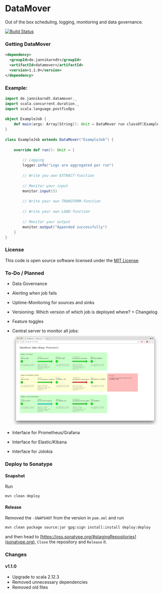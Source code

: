 # DataMover

Out of the box scheduling, logging, monitoring and data governance.

[![Build Status](https://travis-ci.org/JannikArndt/DataMover.svg?branch=master)](https://travis-ci.org/JannikArndt/DataMover)

### Getting DataMover

```xml
<dependency>
  <groupId>de.jannikarndt</groupId>
  <artifactId>datamover</artifactId>
  <version>1.1.0</version>
</dependency>
```

### Example:

```scala
import de.jannikarndt.datamover._
import scala.concurrent.duration._
import scala.language.postfixOps

object ExampleJob {
    def main(args: Array[String]): Unit = DataMover run classOf[ExampleJob] every (10 seconds)
}

class ExampleJob extends DataMover("ExampleJob") {

    override def run(): Unit = {
    
        // Logging
        logger.info("Logs are aggregated per run")

        // Write you own EXTRACT-function

        // Monitor your input
        monitor.input(5)
        
        // Write your own TRANSFORM-function

        // Write your own LOAD-function
        
        // Monitor your output
        monitor.output("Appended successfully")
    }
}
```

### License

This code is open source software licensed under the [MIT License](LICENSE).

### To-Do / Planned

- Data Governance
- Alerting when job fails
- Uptime-Monitoring for sources and sinks

- Versioning: Which version of which job is deployed where? + Changelog
- Feature toggles

- Central server to monitor all jobs:
![Monitoring Idea](Resources/monitoring_idea.png)

- Interface for Prometheus/Grafana
- Interface for Elastic/Kibana
- Interface for Jolokia

### Deploy to Sonatype

#### Snapshot
Run 

```bash
mvn clean deploy
```

#### Release

Removed the `-SNAPSHOT` from the version in `pom.xml` and run

```bash
mvn clean package source:jar gpg:sign install:install deploy:deploy
```

and then head to [https://oss.sonatype.org/#stagingRepositories](sonatype.org), `Close` the repository and `Release` it.

### Changes

#### v1.1.0
- Upgrade to scala 2.12.3
- Removed unnecessary dependencies
- Removed old files